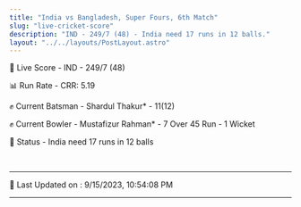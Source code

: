 ```yaml
---
title: "India vs Bangladesh, Super Fours, 6th Match"
slug: "live-cricket-score"
description: "IND - 249/7 (48) - India need 17 runs in 12 balls."
layout: "../../layouts/PostLayout.astro"
---
```


🔴 Live Score - IND - 249/7 (48)  

📊 Run Rate - CRR: 5.19  

✊ Current Batsman - Shardul Thakur* - 11(12)  

✊ Current Bowler - Mustafizur Rahman* - 7 Over 45 Run - 1 Wicket  

📑 Status - India need 17 runs in 12 balls

<br />

***

📝 Last Updated on : 9/15/2023, 10:54:08 PM

***

